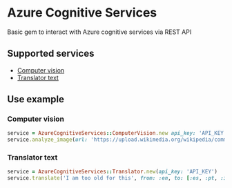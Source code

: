 # Azure Cognitive Services
Basic gem to interact with Azure cognitive services via REST API

## Supported services
* [Computer vision](https://docs.microsoft.com/es-es/azure/cognitive-services/computer-vision/)
* [Translator text](https://docs.microsoft.com/es-es/azure/cognitive-services/translator/)

## Use example
### Computer vision
```ruby
service = AzureCognitiveServices::ComputerVision.new api_key: 'API_KEY'
service.analyze_image(url: 'https://upload.wikimedia.org/wikipedia/commons/e/e5/Hotel_Puente_Romano.jpg')
```

### Translator text
```ruby
service = AzureCognitiveServices::Translator.new(api_key: 'API_KEY')
service.translate('I am too old for this', from: :en, to: [:es, :pt, :it])
```

